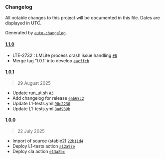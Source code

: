 ### Changelog

All notable changes to this project will be documented in this file. Dates are displayed in UTC.

Generated by [`auto-changelog`](https://github.com/CookPete/auto-changelog).

#### [1.1.0](https://github.com/rdkcentral/lan-manager-lite/compare/1.0.1...1.1.0)

- LTE-2732 : LMLite process crash issue handling [`#8`](https://github.com/rdkcentral/lan-manager-lite/pull/8)
- Merge tag '1.0.1' into develop [`eacffcb`](https://github.com/rdkcentral/lan-manager-lite/commit/eacffcb09209492b126cc09314a91255589b969b)

#### [1.0.1](https://github.com/rdkcentral/lan-manager-lite/compare/1.0.0...1.0.1)

> 29 August 2025

- Update run_ut.sh [`#3`](https://github.com/rdkcentral/lan-manager-lite/pull/3)
- Add changelog for release [`eab68c2`](https://github.com/rdkcentral/lan-manager-lite/commit/eab68c20ecf39e4d03352b30c0eddee78b3ec6e1)
- Update L1-tests.yml [`90c2230`](https://github.com/rdkcentral/lan-manager-lite/commit/90c2230328f9d84ba378cfc6b8af0e53551d4be4)
- Update L1-tests.yml [`8ad939b`](https://github.com/rdkcentral/lan-manager-lite/commit/8ad939bfb58dd830970208e43daac80d27413ba4)

#### 1.0.0

> 22 July 2025

- Import of source (stable2) [`22b11d4`](https://github.com/rdkcentral/lan-manager-lite/commit/22b11d43fb82dea438d9658c250733095a43585f)
- Deploy L1-tests action [`a12a97e`](https://github.com/rdkcentral/lan-manager-lite/commit/a12a97e3ff72050f5669d6c483a7c3fd897212fd)
- Deploy cla action [`e13a8bc`](https://github.com/rdkcentral/lan-manager-lite/commit/e13a8bc89457aab6f800a5340619e7d3483568c0)
